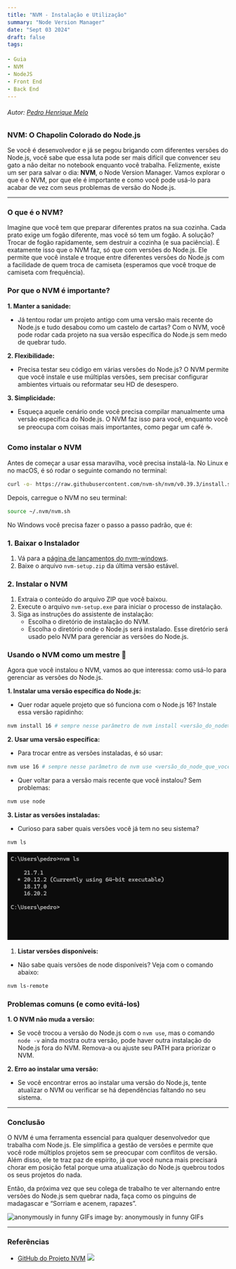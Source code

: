 ```yaml
---
title: "NVM - Instalação e Utilização"
summary: "Node Version Manager"
date: "Sept 03 2024"
draft: false
tags:

- Guia
- NVM
- NodeJS
- Front End
- Back End
---
```

###### Autor: *[Pedro Henrique Melo](github.com/PedroHenrique1606)*
### **NVM: O Chapolin Colorado do Node.js**

Se você é desenvolvedor e já se pegou brigando com diferentes versões do Node.js, você sabe que essa luta pode ser mais difícil que convencer seu gato a não deitar no notebook enquanto você trabalha. Felizmente, existe um ser para salvar o dia: **NVM**, o Node Version Manager. Vamos explorar o que é o NVM, por que ele é importante e como você pode usá-lo para acabar de vez com seus problemas de versão do Node.js.

---

### **O que é o NVM?**

Imagine que você tem que preparar diferentes pratos na sua cozinha. Cada prato exige um fogão diferente, mas você só tem um fogão. A solução? Trocar de fogão rapidamente, sem destruir a cozinha (e sua paciência). É exatamente isso que o NVM faz, só que com versões do Node.js. Ele permite que você instale e troque entre diferentes versões do Node.js com a facilidade de quem troca de camiseta (esperamos que você troque de camiseta com frequência).

### **Por que o NVM é importante?**

**1. Manter a sanidade:**

- Já tentou rodar um projeto antigo com uma versão mais recente do Node.js e tudo desabou como um castelo de cartas? Com o NVM, você pode rodar cada projeto na sua versão específica do Node.js sem medo de quebrar tudo.

**2. Flexibilidade:**

- Precisa testar seu código em várias versões do Node.js? O NVM permite que você instale e use múltiplas versões, sem precisar configurar ambientes virtuais ou reformatar seu HD de desespero.

**3. Simplicidade:**

- Esqueça aquele cenário onde você precisa compilar manualmente uma versão específica do Node.js. O NVM faz isso para você, enquanto você se preocupa com coisas mais importantes, como pegar um café ☕.

### **Como instalar o NVM**

Antes de começar a usar essa maravilha, você precisa instalá-la. No Linux e no macOS, é só rodar o seguinte comando no terminal:

```bash
curl -o- https://raw.githubusercontent.com/nvm-sh/nvm/v0.39.3/install.sh | bash
```

Depois, carregue o NVM no seu terminal:

```bash
source ~/.nvm/nvm.sh
```

No Windows você precisa fazer o passo a passo padrão, que é: 

### 1. **Baixar o Instalador**

1. Vá para a [página de lançamentos do nvm-windows](https://github.com/coreybutler/nvm-windows/releases).
2. Baixe o arquivo `nvm-setup.zip` da última versão estável.

### 2. **Instalar o NVM**

1. Extraia o conteúdo do arquivo ZIP que você baixou.
2. Execute o arquivo `nvm-setup.exe` para iniciar o processo de instalação.
3. Siga as instruções do assistente de instalação:
    - Escolha o diretório de instalação do NVM.
    - Escolha o diretório onde o Node.js será instalado. Esse diretório será usado pelo NVM para gerenciar as versões do Node.js.

### **Usando o NVM como um mestre 🎲**

Agora que você instalou o NVM, vamos ao que interessa: como usá-lo para gerenciar as versões do Node.js.

**1. Instalar uma versão específica do Node.js:**

- Quer rodar aquele projeto que só funciona com o Node.js 16? Instale essa versão rapidinho:

```bash
nvm install 16 # sempre nesse parâmetro de nvm install <versão_do_node>
```

**2. Usar uma versão específica:**

- Para trocar entre as versões instaladas, é só usar:

```bash
nvm use 16 # sempre nesse parâmetro de nvm use <versão_do_node_que_você_baixou>
```

- Quer voltar para a versão mais recente que você instalou? Sem problemas:

```bash
nvm use node 
```

**3. Listar as versões instaladas:**

- Curioso para saber quais versões você já tem no seu sistema?

```bash
nvm ls
```

![Print Terminal](./print-terminal-nvm.png)

1. **Listar versões disponíveis:**
- Não sabe quais versões de node disponíveis? Veja com o comando abaixo:

```bash
nvm ls-remote
```

### **Problemas comuns (e como evitá-los)**

**1. O NVM não muda a versão:**

- Se você trocou a versão do Node.js com o `nvm use`, mas o comando `node -v` ainda mostra outra versão, pode haver outra instalação do Node.js fora do NVM. Remova-a ou ajuste seu PATH para priorizar o NVM.

**2. Erro ao instalar uma versão:**

- Se você encontrar erros ao instalar uma versão do Node.js, tente atualizar o NVM ou verificar se há dependências faltando no seu sistema.

---

### **Conclusão**

O NVM é uma ferramenta essencial para qualquer desenvolvedor que trabalha com Node.js. Ele simplifica a gestão de versões e permite que você rode múltiplos projetos sem se preocupar com conflitos de versão. Além disso, ele te traz paz de espírito, já que você nunca mais precisará chorar em posição fetal porque uma atualização do Node.js quebrou todos os seus projetos do nada.

Então, da próxima vez que seu colega de trabalho te ver alternando entre versões do Node.js sem quebrar nada, faça como os pinguins de madagascar e “Sorriam e acenem, rapazes”. 

![ anonymously in funny GIFs](https://i.makeagif.com/media/3-27-2021/UNHe0N.gif)
image by: anonymously in funny GIFs

---

### Referências

- [GitHub do Projeto NVM](https://github.com/nvm-sh/nvm)
[![](https://markdown-videos-api.jorgenkh.no/youtube/Zrq8reSxfUU?si=StsVejdV7QD_H8ay)](https://youtu.be/Zrq8reSxfUU?si=StsVejdV7QD_H8ay)
